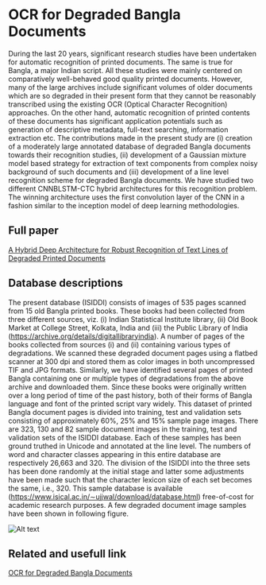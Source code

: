 # OCR for Degraded Bangla Documents
During the last 20 years, significant research studies
have been undertaken for automatic recognition of printed
documents. The same is true for Bangla, a major Indian
script. All these studies were mainly centered on comparatively
well-behaved good quality printed documents. However, many
of the large archives include significant volumes of older
documents which are so degraded in their present form that
they cannot be reasonably transcribed using the existing OCR
(Optical Character Recognition) approaches. On the other hand,
automatic recognition of printed contents of these documents has
significant application potentials such as generation of descriptive
metadata, full-text searching, information extraction etc. The
contributions made in the present study are (i) creation of
a moderately large annotated database of degraded Bangla
documents towards their recognition studies, (ii) development of
a Gaussian mixture model based strategy for extraction of text
components from complex noisy background of such documents
and (iii) development of a line level recognition scheme for
degraded Bangla documents. We have studied two different CNNBLSTM-CTC
hybrid architectures for this recognition problem.
The winning architecture uses the first convolution layer of the
CNN in a fashion similar to the inception model of deep learning
methodologies.

## Full paper
[A Hybrid Deep Architecture for Robust Recognition of Text Lines of Degraded Printed Documents](https://ieeexplore.ieee.org/abstract/document/8545409)

## Database descriptions
The present database (ISIDDI) consists of images of 535
pages scanned from 15 old Bangla printed books. These
books had been collected from three different sources, viz.
(i) Indian Statistical Institute library, (ii) Old Book Market at
College Street, Kolkata, India and (iii) the Public Library of
India (https://archive.org/details/digitallibraryindia). A number
of pages of the books collected from sources (i) and (ii)
containing various types of degradations. We scanned
these degraded document pages using a flatbed scanner at 300
dpi and stored them as color images in both uncompressed
TIF and JPG formats. Similarly, we have identified several
pages of printed Bangla containing one or multiple types of
degradations from the above archive and downloaded them.
Since these books were originally written over a long period
of time of the past history, both of their forms of Bangla
language and font of the printed script vary widely. This
dataset of printed Bangla document pages is divided into
training, test and validation sets consisting of approximately
60%, 25% and 15% sample page images. There are 323,
130 and 82 sample document images in the training, test
and validation sets of the ISIDDI database. Each of these
samples has been ground truthed in Unicode and annotated
at the line level. The numbers of word and character classes
appearing in this entire database are respectively 26,663 and
320. The division of the ISIDDI into the three sets has been
done randomly at the initial stage and latter some adjustments
have been made such that the character lexicon size of each
set becomes the same, i.e., 320. This sample database is
available (https://www.isical.ac.in/∼ujjwal/download/database.html)
free-of-cost for academic research purposes. A few
degraded document image samples have been shown in following figure.

![Alt text](DegradedSamples.jpg?raw=true "A few samples of document degradation present in
ISIDDI database.")

## Related and usefull link
[OCR for Degraded Bangla Documents](https://github.com/xisnu/DegradedOCR)
